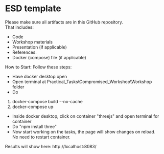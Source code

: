 # ESD template

Please make sure all artifacts are in this GitHub repository.  
That includes:

- Code
- Workshop materials
- Presentation (if applicable)
- References.
- Docker (compose) file (if applicable)


How to Start:
Follow these steps: 
- Have docker desktop open
- Open terminal at Practical_Tasks\Compromised_Workshop\Workshop folder
- Do
1. docker-compose build --no-cache                    
2. docker-compose up
- Inside docker desktop, click on container "threejs" and open terminal for container
- Do "npm install three"
- Now start working on the tasks, the page will show changes on reload. No need to restart container.

Results will show here:
http://localhost:8083/